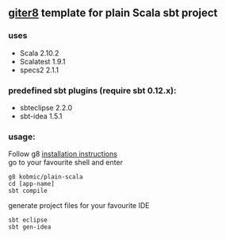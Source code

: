 ## [giter8](http://github.com/n8han/giter8) template for plain Scala sbt project

### uses
* Scala 2.10.2
* Scalatest 1.9.1
* specs2 2.1.1

### predefined sbt plugins (require sbt 0.12.x):
* sbteclipse 2.2.0
* sbt-idea 1.5.1


### usage:
Follow g8 [installation instructions](http://github.com/n8han/giter8#readme)  
go to your favourite shell and enter  

    g8 kobmic/plain-scala
    cd [app-name]
    sbt compile

   
generate project files for your favourite IDE

    sbt eclipse
    sbt gen-idea    

